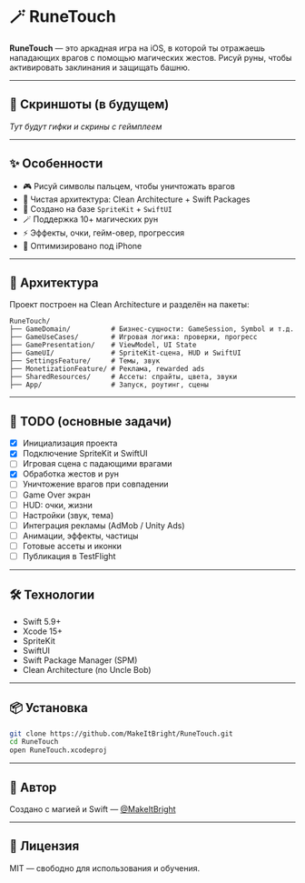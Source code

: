 # 🪄 RuneTouch

**RuneTouch** — это аркадная игра на iOS, в которой ты отражаешь нападающих врагов с помощью магических жестов. Рисуй руны, чтобы активировать заклинания и защищать башню.

---

## 📱 Скриншоты (в будущем)

_Тут будут гифки и скрины с геймплеем_

---

## ✨ Особенности

- 🎮 Рисуй символы пальцем, чтобы уничтожать врагов
- 🧠 Чистая архитектура: Clean Architecture + Swift Packages
- 🔧 Создано на базе `SpriteKit` + `SwiftUI`
- 🪄 Поддержка 10+ магических рун
- ⚡️ Эффекты, очки, гейм-овер, прогрессия
- 📱 Оптимизировано под iPhone

---

## 🧱 Архитектура

Проект построен на Clean Architecture и разделён на пакеты:

```
RuneTouch/
├── GameDomain/          # Бизнес-сущности: GameSession, Symbol и т.д.
├── GameUseCases/        # Игровая логика: проверки, прогресс
├── GamePresentation/    # ViewModel, UI State
├── GameUI/              # SpriteKit-сцена, HUD и SwiftUI
├── SettingsFeature/     # Темы, звук
├── MonetizationFeature/ # Реклама, rewarded ads
├── SharedResources/     # Ассеты: спрайты, цвета, звуки
├── App/                 # Запуск, роутинг, сцены
```

---

## 🚧 TODO (основные задачи)

- [x] Инициализация проекта
- [x] Подключение SpriteKit и SwiftUI
- [ ] Игровая сцена с падающими врагами
- [x] Обработка жестов и рун
- [ ] Уничтожение врагов при совпадении
- [ ] Game Over экран
- [ ] HUD: очки, жизни
- [ ] Настройки (звук, тема)
- [ ] Интеграция рекламы (AdMob / Unity Ads)
- [ ] Анимации, эффекты, частицы
- [ ] Готовые ассеты и иконки
- [ ] Публикация в TestFlight

---

## 🛠️ Технологии

- Swift 5.9+
- Xcode 15+
- SpriteKit
- SwiftUI
- Swift Package Manager (SPM)
- Clean Architecture (по Uncle Bob)

---

## 📦 Установка

```bash
git clone https://github.com/MakeItBright/RuneTouch.git
cd RuneTouch
open RuneTouch.xcodeproj
```

---

## 🧙 Автор

Создано с магией и Swift — [@MakeItBright](https://github.com/MakeItBright)

---

## 📜 Лицензия

MIT — свободно для использования и обучения.

